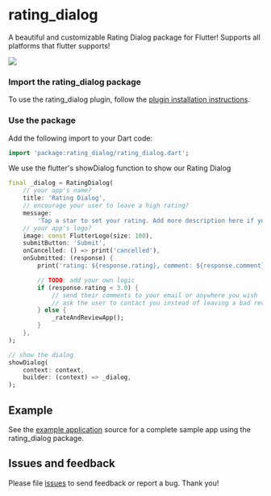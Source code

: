 # rating_dialog

A beautiful and customizable Rating Dialog package for Flutter! Supports all platforms that flutter supports!

![](https://github.com/nemoryoliver/rating_dialog/blob/master/demo.gif)

### Import the rating_dialog package
To use the rating_dialog plugin, follow the [plugin installation instructions](https://pub.dartlang.org/packages/rating_dialog#pub-pkg-tab-installing).

### Use the package

Add the following import to your Dart code:
```dart
import 'package:rating_dialog/rating_dialog.dart';
```

We use the flutter's showDialog function to show our Rating Dialog
``` dart
final _dialog = RatingDialog(
    // your app's name?
    title: 'Rating Dialog',
    // encourage your user to leave a high rating?
    message:
        'Tap a star to set your rating. Add more description here if you want.',
    // your app's logo?
    image: const FlutterLogo(size: 100),
    submitButton: 'Submit',
    onCancelled: () => print('cancelled'),
    onSubmitted: (response) {
        print('rating: ${response.rating}, comment: ${response.comment}');

        // TODO: add your own logic
        if (response.rating < 3.0) {
            // send their comments to your email or anywhere you wish
            // ask the user to contact you instead of leaving a bad review
        } else {
            _rateAndReviewApp();
        }
    },
);

// show the dialog
showDialog(
    context: context,
    builder: (context) => _dialog,
);
```

## Example

See the [example application](https://github.com/nemoryoliver/rating_dialog/tree/master/example) source
for a complete sample app using the rating_dialog package.

## Issues and feedback

Please file [issues](https://github.com/nemoryoliver/rating_dialog/issues/new)
to send feedback or report a bug. Thank you!